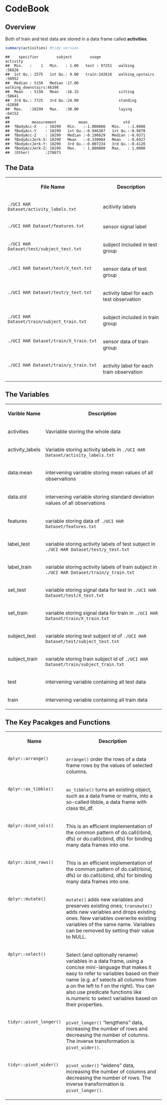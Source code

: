 CodeBook
================

## Overview

Both of train and test data are stored in a data frame called
**activities**.

``` r
summary(activities) #tidy version
```

    ##    specifier        subject        usage                      activity    
    ##  Min.   :    1   Min.   : 1.00   test : 97251   walking           :56826  
    ##  1st Qu.: 2575   1st Qu.: 9.00   train:242616   walking_upstairs  :50952  
    ##  Median : 5150   Median :17.00                  walking_downstairs:46398  
    ##  Mean   : 5150   Mean   :16.15                  sitting           :58641  
    ##  3rd Qu.: 7725   3rd Qu.:24.00                  standing          :62898  
    ##  Max.   :10299   Max.   :30.00                  laying            :64152  
    ##                                                                           
    ##          measurement          mean                std         
    ##  fBodyAcc-X    : 10299   Min.   :-1.000000   Min.   :-1.0000  
    ##  fBodyAcc-Y    : 10299   1st Qu.:-0.946387   1st Qu.:-0.9878  
    ##  fBodyAcc-Z    : 10299   Median :-0.196629   Median :-0.9371  
    ##  fBodyAccJerk-X: 10299   Mean   :-0.330004   Mean   :-0.6927  
    ##  fBodyAccJerk-Y: 10299   3rd Qu.:-0.007234   3rd Qu.:-0.4120  
    ##  fBodyAccJerk-Z: 10299   Max.   : 1.000000   Max.   : 1.0000  
    ##  (Other)       :278073

## The Data

<table>

<tr>

<th>

File Name

</th>

<th>

Description

</th>

</tr>

<tr>

<td valign="top">

`./UCI HAR Dataset/activity_labels.txt`

</td>

<td>

acitivity labels

</td>

</tr>

<tr>

<td valign="top">

`./UCI HAR Dataset/features.txt`

</td>

<td>

sensor signal label

</td>

</tr>

<tr>

<td valign="top">

`./UCI HAR Dataset/test/subject_test.txt`

</td>

<td>

subject included in test group

</td>

</tr>

<tr>

<td valign="top">

`./UCI HAR Dataset/test/X_test.txt`

</td>

<td>

sensor data of test group

</td>

</tr>

<tr>

<td valign="top">

`./UCI HAR Dataset/test/y_test.txt`

</td>

<td>

activity label for each test observation

</td>

</tr>

<tr>

<td valign="top">

`./UCI HAR Dataset/train/subject_train.txt`

</td>

<td>

subject included in train group

</td>

</tr>

<tr>

<td valign="top">

`./UCI HAR Dataset/train/X_train.txt`

</td>

<td>

sensor data of train group

</td>

</tr>

<tr>

<td valign="top">

`./UCI HAR Dataset/train/y_train.txt`

</td>

<td>

activity label for each train observation

</td>

</tr>

</table>

## The Variables

<table>

<tr>

<th>

Varible Name

</th>

<th>

Description

</th>

</tr>

<tr>

<td valign="top">

activities

</td>

<td>

Vavriable storing the whole data

</td>

</tr>

<tr>

<td valign="top">

activity\_labels

</td>

<td>

Variable storing activity labels in `./UCI HAR
Dataset/activity_labels.txt`

</td>

</tr>

<tr>

<td valign="top">

data.mean

</td>

<td>

intervening variable storing mean values of all observations

</td>

</tr>

<tr>

<td valign="top">

data.std

</td>

<td>

intervening variable storing standard deviation values of all
observations

</td>

</tr>

<tr>

<td valign="top">

features

</td>

<td>

variable storing data of `./UCI HAR Dataset/features.txt`

</td>

</tr>

<tr>

<td valign="top">

label\_test

</td>

<td>

variable storing activity labels of test subject in `./UCI HAR
Dataset/test/y_test.txt`

</td>

</tr>

<tr>

<td valign="top">

label\_train

</td>

<td>

variable storing activity labels of train subject in `./UCI HAR
Dataset/train/y_train.txt`

</td>

</tr>

<tr>

<td valign="top">

set\_test

</td>

<td>

variable storing signal data for test in `./UCI HAR
Dataset/test/X_test.txt`

</td>

</tr>

<tr>

<td valign="top">

set\_train

</td>

<td>

variable storing signal data for train in `./UCI HAR
Dataset/train/X_train.txt`

</td>

</tr>

<tr>

<td valign="top">

subject\_test

</td>

<td>

variable storing test subject id of `./UCI HAR
Dataset/test/subject_test.txt`

</td>

</tr>

<tr>

<td valign="top">

subject\_train

</td>

<td>

variable storing train subject id of `./UCI HAR
Dataset/train/subject_train.txt`

</td>

</tr>

<tr>

<td valign="top">

test

</td>

<td>

intervening variable containing all test data

</td>

</tr>

<tr>

<td valign="top">

train

</td>

<td>

intervening variable containing all train data

</td>

</tr>

</table>

## The Key Pacakges and Functions

<table>

<tr>

<th>

Name

</th>

<th>

Description

</th>

</tr>

<tr>

<td valign="top">

`dplyr::arrange()`

</td>

<td>

`arrange()` order the rows of a data frame rows by the values of
selected columns.

</td>

</tr>

<tr>

<td valign="top">

`dplyr::as_tibble()`

</td>

<td>

`as_tibble()` turns an existing object, such as a data frame or matrix,
into a so-called tibble, a data frame with class tbl\_df.

</td>

</tr>

<tr>

<td valign="top">

`dplyr::bind_cols()`

</td>

<td>

This is an efficient implementation of the common pattern of
do.call(rbind, dfs) or do.call(cbind, dfs) for binding many data frames
into one.

</td>

</tr>

<tr>

<td valign="top">

`dplyr::bind_rows()`

</td>

<td>

This is an efficient implementation of the common pattern of
do.call(rbind, dfs) or do.call(cbind, dfs) for binding many data frames
into one.

</td>

</tr>

<tr>

<td valign="top">

`dplyr::mutate()`

</td>

<td>

`mutate()` adds new variables and preserves existing ones; `transmute()`
adds new variables and drops existing ones. New variables overwrite
existing variables of the same name. Variables can be removed by setting
their value to NULL.

</td>

</tr>

<tr>

<td valign="top">

`dplyr::select()`

</td>

<td>

Select (and optionally rename) variables in a data frame, using a
concise mini-language that makes it easy to refer to variables based on
their name (e.g. a:f selects all columns from a on the left to f on the
right). You can also use predicate functions like is.numeric to select
variables based on their properties.

</td>

</tr>

<tr>

<td valign="top">

`tidyr::pivot_longer()`

</td>

<td>

`pivot_longer()` “lengthens” data, increasing the number of rows and
decreasing the number of columns. The inverse transformation is
`pivot_wider()`.

</td>

</tr>

<tr>

<td valign="top">

`tidyr::pivot_wider()`

</td>

<td>

`pivot_wider()` “widens” data, increasing the number of columns and
decreasing the number of rows. The inverse transformation is
`pivot_longer()`.

</td>

</tr>

</table>
